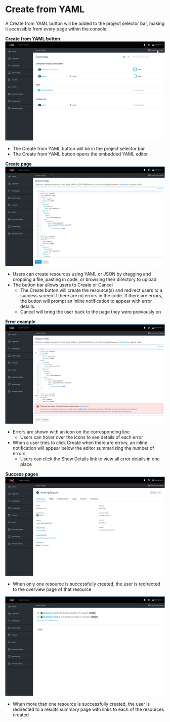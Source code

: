 # Create from YAML

A Create from YAML button will be added to the project selector bar, making it accessible from every page within the console.


**Create from YAML button**
![button](img/YAML-Button.png)

* The Create from YAML button will be in the project selector bar
* The Create from YAML button opens the embedded YAML editor

**Create page**
![create](img/YAML-Create.png)

* Users can create resources using YAML or JSON by dragging and dropping a file, pasting in code, or browsing their directory to upload
* The button bar allows users to Create or Cancel
  * The Create button will create the resource(s) and redirect users to a success screen if there are no errors in the code. If there are errors, the button will prompt an inline notification to appear with error details.
  * Cancel will bring the user back to the page they were previously on

**Error example**
![error](img/YAML-Error.png)

* Errors are shown with an icon on the corresponding line
  * Users can hover over the icons to see details of each error
* When a user tries to click Create when there are errors, an inline notification will appear below the editor summarizing the number of errors
  * Users can click the Show Details link to view all error details in one place

**Success pages**
![single success](img/YAML-Success.png)

* When only one resource is successfully created, the user is redirected to the overview page of that resource

![multiple success](img/YAML-Multiple-Success.png)

* When more than one resource is successfully created, the user is redirected to a results summary page with links to each of the resources created
